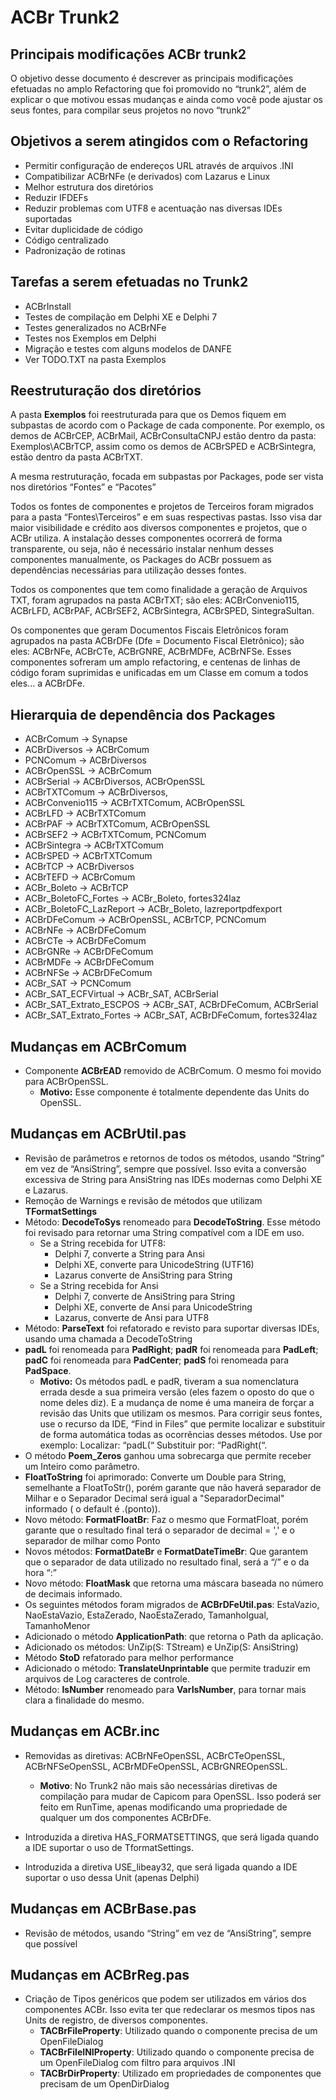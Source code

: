 # ACBr Trunk2

## Principais modificações ACBr trunk2
O objetivo desse documento é descrever as principais modificações efetuadas no
amplo Refactoring que foi promovido no “trunk2”, além de explicar o que motivou essas
mudanças e ainda como você pode ajustar os seus fontes, para compilar seus projetos no
novo “trunk2”

## Objetivos a serem atingidos com o Refactoring

* Permitir configuração de endereços URL através de arquivos .INI
* Compatibilizar ACBrNFe (e derivados) com Lazarus e Linux
* Melhor estrutura dos diretórios
* Reduzir IFDEFs
* Reduzir problemas com UTF8 e acentuação nas diversas IDEs suportadas
* Evitar duplicidade de código
* Código centralizado
* Padronização de rotinas

## Tarefas a serem efetuadas no Trunk2

* ACBrInstall
* Testes de compilação em Delphi XE e Delphi 7
* Testes generalizados no ACBrNFe
* Testes nos Exemplos em Delphi
* Migração e testes com alguns modelos de DANFE
* Ver TODO.TXT na pasta Exemplos

## Reestruturação dos diretórios
  A pasta <b>Exemplos</b> foi reestruturada para que os Demos fiquem em subpastas de acordo com o Package de cada componente. Por exemplo, os demos de ACBrCEP, ACBrMail, ACBrConsultaCNPJ estão dentro da pasta: Exemplos\ACBrTCP\, assim como os demos de ACBrSPED e ACBrSintegra, estão dentro da pasta ACBrTXT.

  A mesma restruturação, focada em subpastas por Packages, pode ser vista nos diretórios “Fontes” e “Pacotes”

  Todos os fontes de componentes e projetos de Terceiros foram migrados para a pasta “Fontes\Terceiros” e em suas respectivas pastas. Isso visa dar maior visibilidade e crédito aos diversos componentes e projetos, que o ACBr utiliza. A instalação desses componentes ocorrerá de forma transparente, ou seja, não é necessário instalar nenhum desses componentes manualmente, os Packages do ACBr possuem as dependências necessárias para utilização desses fontes.

  Todos os componentes que tem como finalidade a geração de Arquivos TXT, foram agrupados na pasta ACBrTXT; são eles: ACBrConvenio115, ACBrLFD, ACBrPAF, ACBrSEF2, ACBrSintegra, ACBrSPED, SintegraSultan.

  Os componentes que geram Documentos Fiscais Eletrônicos foram agrupados na pasta ACBrDFe (Dfe = Documento Fiscal Eletrônico); são eles: ACBrNFe, ACBrCTe, ACBrGNRE, ACBrMDFe, ACBrNFSe. Esses componentes sofreram um amplo refactoring, e centenas de linhas de código foram suprimidas e unificadas em um Classe em comum a todos eles... a ACBrDFe.
  
## Hierarquia de dependência dos Packages
 * ACBrComum → Synapse
 * ACBrDiversos → ACBrComum
 * PCNComum → ACBrDiversos
 * ACBrOpenSSL → ACBrComum
 * ACBrSerial → ACBrDiversos, ACBrOpenSSL
 * ACBrTXTComum → ACBrDiversos,
 * ACBrConvenio115 → ACBrTXTComum, ACBrOpenSSL
 * ACBrLFD → ACBrTXTComum
 * ACBrPAF → ACBrTXTComum, ACBrOpenSSL
 * ACBrSEF2 → ACBrTXTComum, PCNComum
 * ACBrSintegra → ACBrTXTComum
 * ACBrSPED → ACBrTXTComum
 * ACBrTCP → ACBrDiversos
 * ACBrTEFD → ACBrComum
 * ACBr_Boleto → ACBrTCP
 * ACBr_BoletoFC_Fortes → ACBr_Boleto, fortes324laz
 * ACBr_BoletoFC_LazReport → ACBr_Boleto, lazreportpdfexport
 * ACBrDFeComum → ACBrOpenSSL, ACBrTCP, PCNComum
 * ACBrNFe → ACBrDFeComum
 * ACBrCTe → ACBrDFeComum
 * ACBrGNRe → ACBrDFeComum
 * ACBrMDFe → ACBrDFeComum
 * ACBrNFSe → ACBrDFeComum
 * ACBr_SAT → PCNComum
 * ACBr_SAT_ECFVirtual → ACBr_SAT, ACBrSerial
 * ACBr_SAT_Extrato_ESCPOS → ACBr_SAT, ACBrDFeComum, ACBrSerial
 * ACBr_SAT_Extrato_Fortes → ACBr_SAT, ACBrDFeComum, fortes324laz
 
## Mudanças em ACBrComum
* Componente **ACBrEAD** removido de ACBrComum. O mesmo foi movido para ACBrOpenSSL.
  * **Motivo:** Esse componente é totalmente dependente das Units do OpenSSL.

## Mudanças em ACBrUtil.pas
* Revisão de parâmetros e retornos de todos os métodos, usando “String” em vez de “AnsiString”, sempre que possível. Isso evita a conversão excessiva de String para AnsiString nas IDEs modernas como Delphi XE e Lazarus.
* Remoção de Warnings e revisão de métodos que utilizam **TFormatSettings**
* Método: **DecodeToSys** renomeado para **DecodeToString**. Esse método foi revisado para retornar uma String compatível com a IDE em uso.
  * Se a String recebida for UTF8:
    * Delphi 7, converte a String para Ansi
    * Delphi XE, converte para UnicodeString (UTF16)
    * Lazarus converte de AnsiString para String
  * Se a String recebida for Ansi
    * Delphi 7, converte de AnsiString para String
    * Delphi XE, converte de Ansi para UnicodeString
    * Lazarus, converte de Ansi para UTF8
* Método: **ParseText** foi refatorado e revisto para suportar diversas IDEs, usando uma chamada a DecodeToString
* **padL** foi renomeada para **PadRight**; **padR** foi renomeada para **PadLeft**; **padC** foi renomeada para **PadCenter**; **padS** foi renomeada para **PadSpace**.
  * **Motivo:** Os métodos padL e padR, tiveram a sua nomenclatura errada desde a sua primeira versão (eles fazem o oposto do que o nome deles diz). E a mudança de nome é uma maneira de forçar a revisão das Units que utilizam os mesmos. Para corrigir seus fontes, use o recurso da IDE, “Find in Files” que permite localizar e substituir de forma automática todas as ocorrências desses métodos. Use por exemplo: Localizar: “padL(“ Substituir por: “PadRight(“.
* O método **Poem_Zeros** ganhou uma sobrecarga que permite receber um Inteiro como parâmetro.
* **FloatToString** foi aprimorado: Converte um Double para String, semelhante a FloatToStr(), porém garante que não haverá separador de Milhar e o Separador Decimal será igual a "SeparadorDecimal" informado ( o default é .(ponto)).
* Novo método: **FormatFloatBr**: Faz o mesmo que FormatFloat, porém garante que o resultado final terá o separador de decimal = ',' e o separador de milhar como Ponto
* Novos métodos: **FormatDateBr** e **FormatDateTimeBr**: Que garantem que o separador de data utilizado no resultado final, será a “/” e o da hora “:”
* Novo método: **FloatMask** que retorna uma máscara baseada no número de decimais informado.
* Os seguintes métodos foram migrados de **ACBrDFeUtil.pas**: EstaVazio, NaoEstaVazio, EstaZerado, NaoEstaZerado, TamanhoIgual, TamanhoMenor
* Adicionado o método **ApplicationPath**: que retorna o Path da aplicação.
* Adicionado os métodos: UnZip(S: TStream) e UnZip(S: AnsiString)
* Método **StoD** refatorado para melhor performance
* Adicionado o método: **TranslateUnprintable** que permite traduzir em arquivos de Log caracteres de controle.
* Método: **IsNumber** renomeado para **VarIsNumber**, para tornar mais clara a finalidade do mesmo.

## Mudanças em ACBr.inc
* Removidas as diretivas: ACBrNFeOpenSSL, ACBrCTeOpenSSL, ACBrNFSeOpenSSL, ACBrMDFeOpenSSL, ACBrGNREOpenSSL.
  * **Motivo**: No Trunk2 não mais são necessárias diretivas de compilação para mudar de Capicom para OpenSSL. Isso poderá ser feito em RunTime, apenas modificando uma propriedade de qualquer um dos componentes ACBrDFe.

* Introduzida a diretiva HAS_FORMATSETTINGS, que será ligada quando a IDE suportar o uso de TformatSettings. 
* Introduzida a diretiva USE_libeay32, que será ligada quando a IDE suportar o uso dessa Unit (apenas Delphi)

## Mudanças em ACBrBase.pas
* Revisão de métodos, usando “String” em vez de “AnsiString”, sempre que possível
## Mudanças em ACBrReg.pas
* Criação de Tipos genéricos que podem ser utilizados em vários dos componentes ACBr. Isso evita ter que redeclarar os mesmos tipos nas Units de registro, de diversos componentes.
  * **TACBrFileProperty**: Utilizado quando o componente precisa de um OpenFileDialog
  * **TACBrFileINIProperty**: Utilizado quando o componente precisa de um OpenFileDialog com filtro para arquivos .INI
  * **TACBrDirProperty**: Utilizado em propriedades de componentes que precisam de um OpenDirDialog
